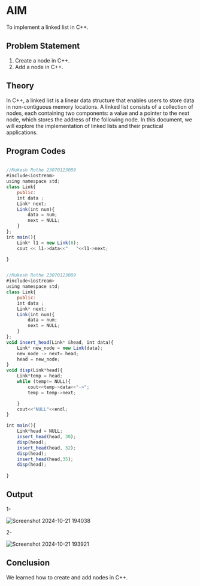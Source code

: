 # AIM

To implement a linked list in C++.

## Problem Statement

1. Create a node in C++.
2. Add a node in C++.

## Theory

In C++, a linked list is a linear data structure that enables users to store data in non-contiguous memory locations. A linked list consists of a collection of nodes, each containing two components: a value and a pointer to the next node, which stores the address of the following node. In this document, we will explore the implementation of linked lists and their practical applications.

## Program Codes
```javascript

//Mukesh Rothe 23070123089
#include<iostream>
using namespace std;
class Link{
    public:
    int data ;
    Link* next;
    Link(int num){
        data = num;
        next = NULL;
    }
};
int main(){
    Link* l1 = new Link(6);
    cout << l1->data<<"   "<<l1->next;

}
```
```javascript

//Mukesh Rothe 23070123089
#include<iostream>
using namespace std;
class Link{
    public:
    int data ;
    Link* next;
    Link(int num){
        data = num;
        next = NULL;
    }
};
void insert_head(Link* &head, int data){
    Link* new_node = new Link(data);
    new_node -> next= head;
    head = new_node;
}
void disp(Link*head){
    Link*temp = head;
    while (temp!= NULL){
        cout<<temp->data<<"->";
        temp = temp->next;

    }
    cout<<"NULL"<<endl;
}

int main(){
    Link*head = NULL;
    insert_head(head, 30);
    disp(head);
    insert_head(head, 32);
    disp(head);
    insert_head(head,35);
    disp(head);
    
}
```

## Output
1-

![Screenshot 2024-10-21 194038](https://github.com/user-attachments/assets/a92a647b-af20-4bbd-b898-ab379e9c0950)

2-

![Screenshot 2024-10-21 193921](https://github.com/user-attachments/assets/68d5a2be-2fdd-45cd-afcc-0c0e3f2b8f90)

## Conclusion

We learned how to create and add nodes in C++.
